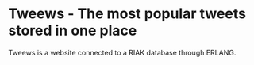 <h1>Tweews - The most popular tweets stored in one place</h1>
<p>Tweews is a website connected to a RIAK database through ERLANG.</p>